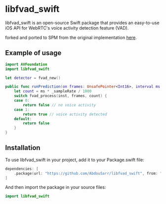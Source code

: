 # libfvad_swift

libfvad_swift is an open-source Swift package that provides an easy-to-use iOS API for WebRTC's voice activity detection feature (VAD).

forked and ported to SPM from the original implementation [here](https://github.com/dpirch/libfvad).

## Example of usage

```swift
import AVFoundation
import libfvad_swift

let detector = fvad_new()

public func runPrediction(on frames: UnsafePointer<Int16>, interval ms: Int) -> Bool {
    let count = ms * _sampleRate / 1000
    switch fvad_process(inst, frames, count) {
    case 0:
        return false // no voice activity
    case 1:
        return true // voice activity detected
    default:
        return false
    }
}
```

## Installation

To use libfvad_swift in your project, add it to your Package.swift file:

```swift
dependencies: [
    .package(url: "https://github.com/AbdouSarr/libfvad_swift", from: "1.0.1")
]
```

And then import the package in your source files:

```swift
import libfvad_swift
```